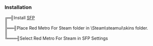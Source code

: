 ### Installation
╔═╢Install [SFP](https://github.com/PhantomGamers/SFP)  
║   
╠══╢Place Red Metro For Steam folder in \Steam\steamui\skins folder.   
║  
╚═══╢Select Red Metro For Steam in SFP Settings
